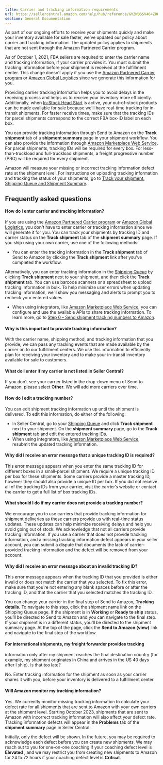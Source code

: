 ```yaml
---
title: Carrier and tracking information requirements
url: https://sellercentral.amazon.com/help/hub/reference/GVZWBSSV464ZRWNJ
section: General Documentation
---
```


As part of our ongoing efforts to receive your shipments quickly and make your
inventory available for sale faster, we’ve updated our policy about carrier
and tracking information. The updated policy applies to shipments that are not
sent through the Amazon Partnered Carrier program.

As of October 1, 2021, FBA sellers are required to enter the carrier name and
tracking information, if your carrier provides it.  You must submit the
tracking information before your shipment is received at the fulfillment
center. This change doesn’t apply if you use the [Amazon Partnered Carrier
program](/gp/help/G201119120) or [Amazon Global
Logistics](/gp/help/G202187670) since we generate this information for you.

Providing carrier tracking information helps you to avoid delays in the
receiving process and helps us to receive your inventory more efficiently.
Additionally, when [In-Stock Head Start](/gp/help/GTBBP39NRMSMZK98) is active,
your out-of-stock products can be made available for sale because we’ll have
real-time tracking for in-transit shipments. For faster receive times, make
sure that the tracking IDs for parcel shipments correspond to the correct FBA
box-ID label on each box.

You can provide tracking information through Send to Amazon on the **Track
shipment** tab of a **shipment summary** page in your shipment workflow. You
can also provide the information through [Amazon Marketplace Web
Service](/gp/help/G200389230). For parcel shipments, tracking IDs will be
required for every box. For less-than-truckload and full-truckload shipments,
a freight progressive number (PRO) will be required for every shipment.

Amazon will measure your missing or incorrect tracking information defect rate
at the shipment level. For instructions on uploading tracking information and
tracking the status of your shipments, go to [Track your shipment: Shipping
Queue and Shipment Summary](/gp/help/G201022330).

## Frequently asked questions

#### How do I enter carrier and tracking information?

If you are using the [Amazon Partnered Carrier program](/gp/help/G201119120)
or [Amazon Global Logistics](/gp/help/G202187670), you don't have to enter
carrier or tracking information since we will generate it for you. You can
track your shipments by tracking ID and carrier status on the **Track
shipment** tab of the **shipment summary** page. If you ship using your own
carrier, use one of the following methods:

  * You can enter the tracking information in the **Track shipment** tab of Send to Amazon by clicking the **Track shipment** link after you’ve completed the workflow.

Alternatively, you can enter tracking information in the [Shipping
Queue](/gp/ssof/shipping-queue.html) by clicking **Track shipment** next to
your shipment, and then click the **Track shipment** tab. You can use barcode
scanners or a spreadsheet to upload tracking information in bulk. To help
minimize user errors when updating tracking information, we’ll show you
messaging and alerts to prompt you to recheck your entered values.

  * When using integrators, like [Amazon Marketplace Web Service](/gp/help/G200389230), you can configure and use the available APIs to share tracking information. To learn more, go to [Step 6 – Send shipment tracking numbers to Amazon](https://docs.developer.amazonservices.com/en_US/fba_guide/FBAGuide_SendShipTrackNumbers.html). 

#### Why is this important to provide tracking information?

With the carrier name, shipping method, and tracking information that you
provide, we can pass any tracking events that are made available by the
carrier on to our fulfillment centers. We use this information to efficiently
plan for receiving your inventory and to make your in-transit inventory
available for sale to customers.

####  **What do I enter if my carrier is not listed in Seller Central?**

If you don’t see your carrier listed in the drop-down menu of Send to Amazon,
please select **Other**. We will add more carriers over time.

####  **How do I edit a tracking number?**

You can edit shipment tracking information up until the shipment is delivered.
To edit this information, do either of the following:

  * In Seller Central, go to your [Shipping Queue](/gp/ssof/shipping-queue.html) and click **Track shipment** next to your shipment. On the **shipment summary** page, go to the **Track shipment** tab and edit the entered tracking IDs.
  * When using integrators, like [Amazon Marketplace Web Service](/gp/help/G200389230), resubmit the updated tracking information.

#### Why did I receive an error message that a unique tracking ID is required?

This error message appears when you enter the same tracking ID for different
boxes in a small-parcel shipment. We require a unique tracking ID per box for
these shipments. Some carriers provide a master tracking ID, however they
should also provide a unique ID per box. If you did not receive all of the
tracking IDs from your carrier, visit the carrier’s website or contact the
carrier to get a full list of box tracking IDs.

#### What should I do if my carrier does not provide a tracking number?

We encourage you to use carriers that provide tracking information for
shipment deliveries as these carriers provide us with real-time status
updates. These updates can help minimize receiving delays and help you avoid
going out of stock. We acknowledge that not all carriers provide tracking
information. If you use a carrier that does not provide tracking information,
and a missing tracking information defect appears in your seller account, you
can submit a dispute that documents the lack of carrier-provided tracking
information and the defect will be removed from your account.

#### Why did I receive an error message about an invalid tracking ID?

This error message appears when the tracking ID that you provided is either
invalid or does not match the carrier that you selected. To fix this error,
make sure that you’re not entering any blank spaces before or after the
tracking ID, and that the carrier that you selected matches the tracking ID.

You can change your carrier in the final step of Send to Amazon, **Tracking
details**. To navigate to this step, click the shipment name link on the
Shipping Queue page. If the shipment is in **Working** or **Ready to ship**
status, you’ll be directed to Send to Amazon and you can navigate to the final
step. If your shipment is in a different status, you’ll be directed to the
shipment summary page. At the top of the page, click the **Send to Amazon
(view)** link and navigate to the final step of the workflow.

#### For international shipments, my freight forwarder provides tracking
information only after my shipment reaches the final destination country (for
example, my shipment originates in China and arrives in the US 40 days after I
ship). Is that too late?

No. Enter tracking information for the shipment as soon as your carrier shares
it with you, before your inventory is delivered to a fulfillment center.

#### Will Amazon monitor my tracking information?

Yes. We currently monitor missing tracking information to calculate your
defect rate for all shipments that are sent to Amazon with your own carriers
at the shipment level. Starting October 2023, shipments that are sent to
Amazon with incorrect tracking information will also affect your defect rate.
Tracking information defects will appear in the **Problems** tab of the
**shipment summary** page in Seller Central.

Initially, only the defect will be shown. In the future, you may be required
to acknowledge each defect before you can create new shipments. We may reach
out to you for one-on-one coaching if your coaching defect level is
**Elevated** , and we may restrict you from creating new shipments to Amazon
for 24 to 72 hours if your coaching defect level is **Critical**.

